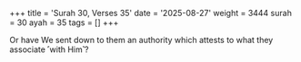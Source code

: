+++
title = 'Surah 30, Verses 35'
date = '2025-08-27'
weight = 3444
surah = 30
ayah = 35
tags = []
+++

Or have We sent down to them an authority which attests to what they associate ˹with Him˺?